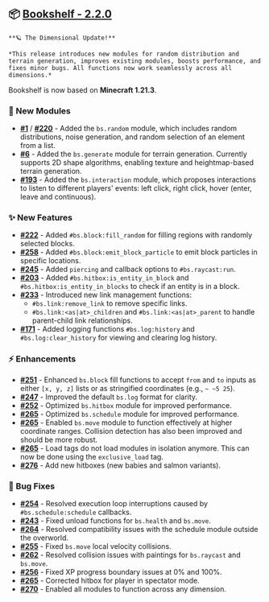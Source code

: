 ## 📦 [Bookshelf - 2.2.0](https://github.com/mcbookshelf/Bookshelf/releases/tag/v2.2.0)

```{epigraph}
**🪐 The Dimensional Update!**

*This release introduces new modules for random distribution and terrain generation, improves existing modules, boosts performance, and fixes minor bugs. All functions now work seamlessly across all dimensions.*
```

Bookshelf is now based on **Minecraft 1.21.3**.

### 🎉 New Modules

- **[#1](https://github.com/mcbookshelf/Bookshelf/issues/1)** / **[#220](https://github.com/mcbookshelf/Bookshelf/issues/220)** - Added the `bs.random` module, which includes random distributions, noise generation, and random selection of an element from a list.
- **[#6](https://github.com/mcbookshelf/Bookshelf/issues/6)** - Added the `bs.generate` module for terrain generation. Currently supports 2D shape algorithms, enabling texture and heightmap-based terrain generation.
- **[#193](https://github.com/mcbookshelf/Bookshelf/issues/193)** - Added the `bs.interaction` module, which proposes interactions to listen to different players' events: left click, right click, hover (enter, leave and continuous).

### ✨ New Features

- **[#222](https://github.com/mcbookshelf/Bookshelf/issues/222)** - Added `#bs.block:fill_random` for filling regions with randomly selected blocks.
- **[#258](https://github.com/mcbookshelf/Bookshelf/issues/258)** - Added `#bs.block:emit_block_particle` to emit block particles in specific locations.
- **[#245](https://github.com/mcbookshelf/Bookshelf/issues/245)** - Added `piercing` and callback options to `#bs.raycast:run`.
- **[#203](https://github.com/mcbookshelf/Bookshelf/issues/203)** - Added `#bs.hitbox:is_entity_in_block` and `#bs.hitbox:is_entity_in_blocks` to check if an entity is in a block.
- **[#233](https://github.com/mcbookshelf/Bookshelf/issues/233)** - Introduced new link management functions:
  -  `#bs.link:remove_link` to remove specific links.
  -  `#bs.link:<as|at>_children` and `#bs.link:<as|at>_parent` to handle parent-child link relationships.
- **[#171](https://github.com/mcbookshelf/Bookshelf/issues/171)** - Added logging functions `#bs.log:history` and `#bs.log:clear_history` for viewing and clearing log history.

### ⚡ Enhancements

- **[#251](https://github.com/mcbookshelf/Bookshelf/issues/251)** - Enhanced `bs.block` fill functions to accept `from` and `to` inputs as either `[x, y, z]` lists or as stringified coordinates (e.g., `~ ~5 25`).
- **[#247](https://github.com/mcbookshelf/Bookshelf/pull/247)** - Improved the default `bs.log` format for clarity.
- **[#252](https://github.com/mcbookshelf/Bookshelf/pull/252)** - Optimized `bs.hitbox` module for improved performance.
- **[#265](https://github.com/mcbookshelf/Bookshelf/pull/265)** - Optimized `bs.schedule` module for improved performance.
- **[#265](https://github.com/mcbookshelf/Bookshelf/pull/265)** - Enabled `bs.move` module to function effectively at higher coordinate ranges. Collision detection has also been improved and should be more robust.
- **[#265](https://github.com/mcbookshelf/Bookshelf/pull/265)** - Load tags do not load modules in isolation anymore. This can now be done using the `exclusive_load` tag.
- **[#276](https://github.com/mcbookshelf/Bookshelf/pull/276)** - Add new hitboxes (new babies and salmon variants).

### 🐛 Bug Fixes

- **[#254](https://github.com/mcbookshelf/Bookshelf/issues/254)** - Resolved execution loop interruptions caused by `#bs.schedule:schedule` callbacks.
- **[#243](https://github.com/mcbookshelf/Bookshelf/issues/243)** - Fixed unload functions for `bs.health` and `bs.move`.
- **[#264](https://github.com/mcbookshelf/Bookshelf/issues/264)** - Resolved compatibility issues with the schedule module outside the overworld.
- **[#255](https://github.com/mcbookshelf/Bookshelf/issues/255)** - Fixed `bs.move` local velocity collisions.
- **[#262](https://github.com/mcbookshelf/Bookshelf/pull/262)** - Resolved collision issues with paintings for `bs.raycast` and `bs.move`.
- **[#256](https://github.com/mcbookshelf/Bookshelf/issues/256)** - Fixed XP progress boundary issues at 0% and 100%.
- **[#265](https://github.com/mcbookshelf/Bookshelf/pull/265)** - Corrected hitbox for player in spectator mode.
- **[#270](https://github.com/mcbookshelf/Bookshelf/issues/270)** - Enabled all modules to function across any dimension.
